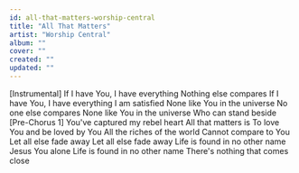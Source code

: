 ```yaml
---
id: all-that-matters-worship-central
title: "All That Matters"
artist: "Worship Central"
album: ""
cover: ""
created: ""
updated: ""
---
```


[Instrumental]
If I have You, I have everything
Nothing else compares
If I have You, I have everything
I am satisfied
None like You in the universe
No one else compares
None like You in the universe
Who can stand beside
[Pre-Chorus 1]
You've captured my rebel heart
All that matters is
To love You and be loved by You
All the riches of the world
Cannot compare to You
Let all else fade away
Let all else fade away
Life is found in no other name
Jesus You alone
Life is found in no other name
There's nothing that comes close